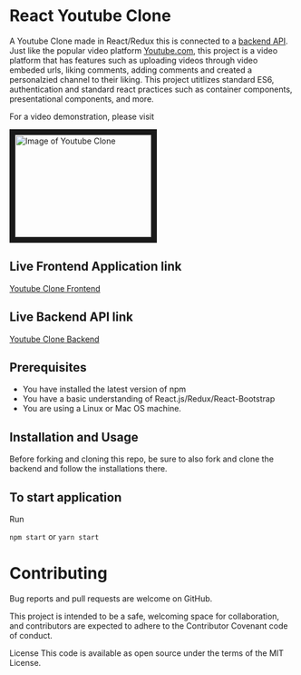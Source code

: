 # React Youtube Clone
A Youtube Clone made in React/Redux this is connected to a <a href="https://github.com/cruzgerman216/youtubeclone-api">backend API</a>. Just like the popular video platform <a href="Youtube.com" target="_blank">Youtube.com</a>, this project is a video platform that has features such as uploading videos through video embeded urls, liking comments, adding comments and created a personalzied channel to their liking. This project utitlizes standard ES6, authentication and standard react practices such as container components, presentational components, and more.

For a video demonstration, please visit 

<a href="https://www.youtube.com/embed/ZC3gQ9H5Zqg" target="_blank"><img src="https://i.ibb.co/pLVq33L/youtubeclone.png" 
alt="Image of Youtube Clone" width="240" height="180" border="10" /></a>

## Live Frontend Application link
<a href="germancruzclone.web.app/"> Youtube Clone Frontend<a/>
  
## Live Backend API link
<a href="https://germancruz-youtubecloneapi.herokuapp.com/"> Youtube Clone Backend <a/>

## Prerequisites

- You have installed the latest version of npm 
- You have a basic understanding of React.js/Redux/React-Bootstrap
- You are using a Linux or Mac OS machine. 

## Installation and Usage

Before forking and cloning this repo, be sure to also fork and clone the backend and follow the installations there. 

## To start application

Run 

`npm start` or `yarn start`

# Contributing

Bug reports and pull requests are welcome on GitHub.

This project is intended to be a safe, welcoming space for collaboration, and contributors are expected to adhere to the Contributor Covenant code of conduct.

License
This code is available as open source under the terms of the MIT License.
